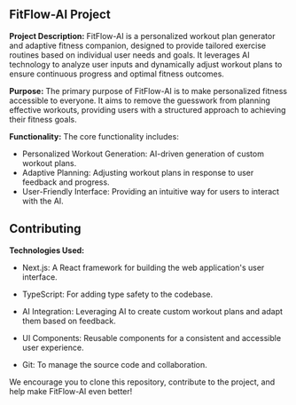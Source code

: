 ## FitFlow-AI Project

**Project Description:**
FitFlow-AI is a personalized workout plan generator and adaptive fitness companion, designed to provide tailored exercise routines based on individual user needs and goals. It leverages AI technology to analyze user inputs and dynamically adjust workout plans to ensure continuous progress and optimal fitness outcomes.

**Purpose:**
The primary purpose of FitFlow-AI is to make personalized fitness accessible to everyone. It aims to remove the guesswork from planning effective workouts, providing users with a structured approach to achieving their fitness goals.

**Functionality:**
The core functionality includes:
- Personalized Workout Generation: AI-driven generation of custom workout plans.
- Adaptive Planning: Adjusting workout plans in response to user feedback and progress.
- User-Friendly Interface: Providing an intuitive way for users to interact with the AI.
## Contributing
**Technologies Used:**
- Next.js: A React framework for building the web application's user interface.
- TypeScript: For adding type safety to the codebase.
- AI Integration: Leveraging AI to create custom workout plans and adapt them based on feedback.

- UI Components: Reusable components for a consistent and accessible user experience.
- Git: To manage the source code and collaboration.

We encourage you to clone this repository, contribute to the project, and help make FitFlow-AI even better!


